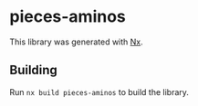 # pieces-aminos

This library was generated with [Nx](https://nx.dev).

## Building

Run `nx build pieces-aminos` to build the library.
